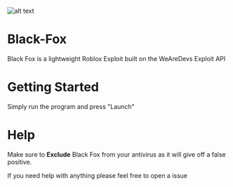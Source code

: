 ![alt text](https://logodix.com/logo/1339761.png)

# Black-Fox
Black Fox is a lightweight Roblox Exploit built on the WeAreDevs Exploit API

# Getting Started 
Simply run the program and press "Launch"

# Help
Make sure to **Exclude** Black Fox from your antivirus as it will give off a false positive.

If you need help with anything please feel free to open a issue 
